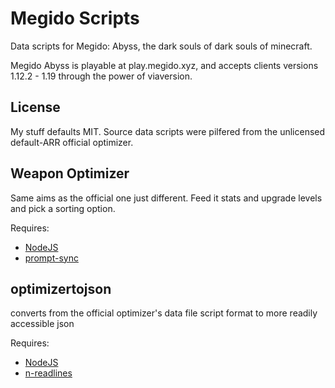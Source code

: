 # Megido Scripts

Data scripts for Megido: Abyss, the dark souls of dark souls of minecraft. 

Megido Abyss is playable at play.megido.xyz, and accepts clients versions 1.12.2 - 1.19 through the power of viaversion.

## License

My stuff defaults MIT. Source data scripts were pilfered from the unlicensed default-ARR official optimizer.

## Weapon Optimizer

Same aims as the official one just different. Feed it stats and upgrade levels and pick a sorting option.

Requires:

* [NodeJS](https://nodejs.org/)
* [prompt-sync](https://www.npmjs.com/package/prompt-sync)

## optimizertojson

converts from the official optimizer's data file script format to more readily accessible json

Requires:

* [NodeJS](https://nodejs.org/)
* [n-readlines](https://www.npmjs.com/package/n-readlines)
